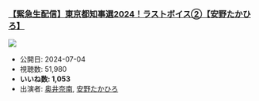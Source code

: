 ### [【緊急生配信】東京都知事選2024！ラストボイス②【安野たかひろ】](https://www.youtube.com/watch?v=7NXiwGwdQNc)
[![](https://img.youtube.com/vi/7NXiwGwdQNc/sddefault.jpg)](https://www.youtube.com/watch?v=7NXiwGwdQNc)
-   公開日: 2024-07-04
-   視聴数: 51,980
-   **いいね数: 1,053**
-   出演者: [奥井奈南](/rehacq_fan/people/奥井奈南 "wikilink"), [安野たかひろ](/rehacq_fan/people/安野たかひろ "wikilink")
